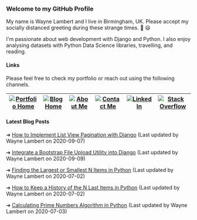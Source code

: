 ### Welcome to my GitHub Profile

My name is Wayne Lambert and I live in Birmingham, UK. Please accept my socially distanced greeting during these strange times. :punch: :smiley:

I'm passionate about web development with Django and Python. I also enjoy analysing datasets with Python Data Science libraries, travelling, and reading.

#### Links

Please feel free to check my portfolio or reach out using the following channels.

[![Portfolio Home](https://wl-portfolio.s3.eu-west-2.amazonaws.com/images/github-profile/home.svg)](https://waynelambert.dev/)|[![Blog Home](https://wl-portfolio.s3.eu-west-2.amazonaws.com/images/github-profile/blog.svg)](https://waynelambert.dev/blog/)|[![About Me](https://wl-portfolio.s3.eu-west-2.amazonaws.com/images/github-profile/user.svg)](https://waynelambert.dev/about-me/)|[![Contact Me](https://wl-portfolio.s3.eu-west-2.amazonaws.com/images/github-profile/envelope.svg)](https://waynelambert.dev/contact/)|[![LinkedIn](https://wl-portfolio.s3.eu-west-2.amazonaws.com/images/github-profile/linkedin-in.svg)](https://www.linkedin.com/in/waynealambert/)|[![Stack Overflow](https://wl-portfolio.s3.eu-west-2.amazonaws.com/images/github-profile/stack-overflow.svg)](https://stackoverflow.com/users/11211077/wayne-lambert?tab=profile)|
|---|---|---|---|---|---|

#### Latest Blog Posts

➔ [How to Implement List View Pagination with Django](https://waynelambert.dev/blog/post/how-to-implement-list-view-pagination-with-django/)
(Last updated by Wayne Lambert on 2020-09-07)


➔ [Integrate a Bootstrap File Upload Utility into Django](https://waynelambert.dev/blog/post/integrate-a-bootstrap-file-upload-utility-into-django/)
(Last updated by Wayne Lambert on 2020-09-09)


➔ [Finding the Largest or Smallest N Items in Python](https://waynelambert.dev/blog/post/finding-largest-smallest-n-items/)
(Last updated by Wayne Lambert on 2020-07-02)


➔ [How to Keep a History of the N Last Items in Python](https://waynelambert.dev/blog/post/how-to-keep-history-last-n-items-python/)
(Last updated by Wayne Lambert on 2020-07-02)


➔ [Calculating Prime Numbers Algorithm in Python](https://waynelambert.dev/blog/post/prime-numbers-algorithm-in-Python/)
(Last updated by Wayne Lambert on 2020-07-03)

